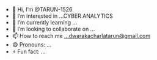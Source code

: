 - 👋 Hi, I’m @TARUN-1526
- 👀 I’m interested in ...CYBER ANALYTICS
- 🌱 I’m currently learning ...
- 💞️ I’m looking to collaborate on ...
- 📫 How to reach me ...dwarakacharlatarun@gmail.com
- 😄 Pronouns: ...
- ⚡ Fun fact: ...

<!---
TARUN-1526/TARUN-1526 is a ✨ special ✨ repository because its `README.md` (this file) appears on your GitHub profile.
You can click the Preview link to take a look at your changes.
--->
